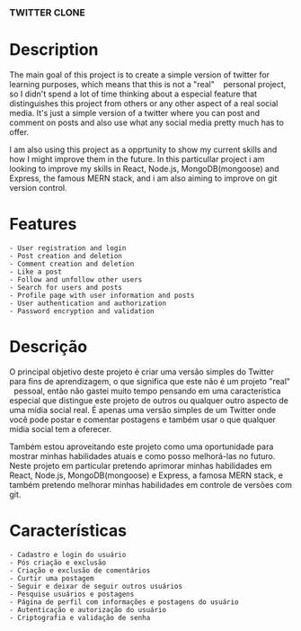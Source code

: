 ### TWITTER CLONE

# Description

 The main goal of this project is to create a simple version of twitter for learning purposes, which means that this is not a "real"    personal project, so I didn't spend a lot of time thinking about a especial feature that distinguishes this project from others or any other aspect of a real social media. It's just a simple version of a twitter where you can post and comment on posts and also use what any social media pretty much has to offer.

I am also using this project as a opprtunity to show my current skills and how I might improve them in the future. In this particullar project i am looking to improve my skills in React, Node.js, MongoDB(mongoose) and Express, the famous MERN stack, and i am also aiming to improve on git version control.



# Features

    - User registration and login
    - Post creation and deletion
    - Comment creation and deletion
    - Like a post    
    - Follow and unfollow other users
    - Search for users and posts
    - Profile page with user information and posts
    - User authentication and authorization
    - Password encryption and validation

# Descrição

O principal objetivo deste projeto é criar uma versão simples do Twitter para fins de aprendizagem, o que significa que este não é um projeto "real"   pessoal, então não gastei muito tempo pensando em uma característica especial que distingue este projeto de outros ou qualquer outro aspecto de uma mídia social real. É apenas uma versão simples de um Twitter onde você pode postar e comentar postagens e também usar o que qualquer mídia social tem a oferecer.

Também estou aproveitando este projeto como uma oportunidade para mostrar minhas habilidades atuais e como posso melhorá-las no futuro. Neste projeto em particular pretendo aprimorar minhas habilidades em React, Node.js, MongoDB(mongoose) e Express, a famosa MERN stack, e também pretendo melhorar minhas habilidades em controle de versões com git.



# Características

    - Cadastro e login do usuário
    - Pós criação e exclusão
    - Criação e exclusão de comentários
    - Curtir uma postagem    
    - Seguir e deixar de seguir outros usuários
    - Pesquise usuários e postagens
    - Página de perfil com informações e postagens do usuário
    - Autenticação e autorização do usuário
    - Criptografia e validação de senha
